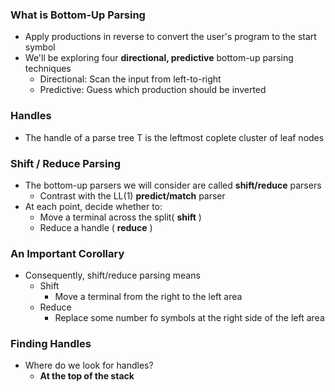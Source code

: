 ### What is Bottom-Up Parsing
- Apply productions in reverse to convert the user's program to the start symbol
- We'll be exploring four **directional, predictive** bottom-up parsing techniques
	- Directional: Scan the input from left-to-right
	- Predictive: Guess which production should be inverted

### Handles
- The handle of a parse tree T is the leftmost coplete cluster of leaf nodes

### Shift / Reduce Parsing
- The bottom-up parsers we will consider are called **shift/reduce** parsers
	- Contrast with the LL(1) **predict/match** parser
- At each point, decide whether to:
	- Move a terminal across the split( **shift** )
	- Reduce a handle ( **reduce** )

### An Important Corollary
- Consequently, shift/reduce parsing means
	- Shift
		- Move a terminal from the right to the left area
	- Reduce
		- Replace some number fo symbols at the right side of the left area

### Finding Handles
- Where do we look for handles?
	- **At the top of the stack**